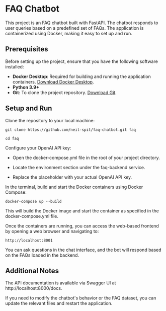 # FAQ Chatbot

This project is an FAQ chatbot built with FastAPI. The chatbot responds to user queries based on a predefined set of FAQs. The application is containerized using Docker, making it easy to set up and run.

## Prerequisites

Before setting up the project, ensure that you have the following software installed:

- **Docker Desktop**: Required for building and running the application containers. [Download Docker Desktop](https://www.docker.com/products/docker-desktop).
- **Python 3.9+**
- **Git**: To clone the project repository. [Download Git](https://git-scm.com/downloads).

## Setup and Run

Clone the repository to your local machine:

```git clone https://github.com/neil-spit/faq-chatbot.git faq```

```cd faq```

Configure your OpenAI API key:

- Open the docker-compose.yml file in the root of your project directory.

- Locate the environment section under the faq-backend service.

- Replace the placeholder with your actual OpenAI API key. 

In the terminal, build and start the Docker containers using Docker Compose:

```docker-compose up --build```

This will build the Docker image and start the container as specified in the docker-compose.yml file.

Once the containers are running, you can access the web-based frontend by opening a web browser and navigating to:

```http://localhost:8001```

You can ask questions in the chat interface, and the bot will respond based on the FAQs loaded in the backend.

## Additional Notes

The API documentation is available via Swagger UI at http://localhost:8000/docs.

If you need to modify the chatbot's behavior or the FAQ dataset, you can update the relevant files and restart the application.
